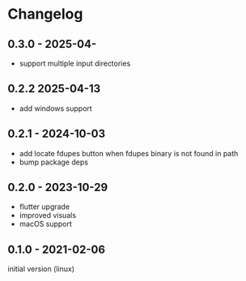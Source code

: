 # Changelog

## 0.3.0 - 2025-04-

* support multiple input directories

## 0.2.2 2025-04-13

* add windows support 

## 0.2.1 - 2024-10-03

* add locate fdupes button when fdupes binary is not found in path
* bump package deps

## 0.2.0 - 2023-10-29

* flutter upgrade
* improved visuals
* macOS support

## 0.1.0 - 2021-02-06

initial version (linux)